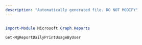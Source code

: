 ```yaml
---
description: "Automatically generated file. DO NOT MODIFY"
---
```


```powershell

Import-Module Microsoft.Graph.Reports

Get-MgReportDailyPrintUsageByUser

```